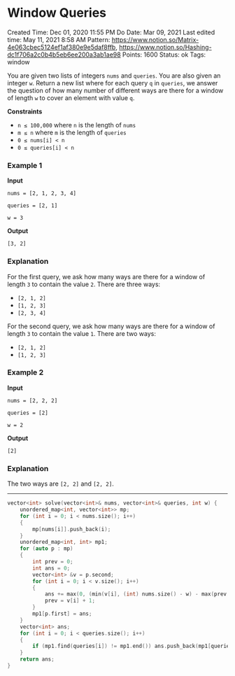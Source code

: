 # Window Queries

Created Time: Dec 01, 2020 11:55 PM
Do Date: Mar 09, 2021
Last edited time: May 11, 2021 8:58 AM
Pattern: https://www.notion.so/Matrix-4e063cbec5124ef1af380e9e5daf8ffb, https://www.notion.so/Hashing-dc1f706a2c0b4b5eb6ee200a3ab1ae98
Points: 1600
Status: ok
Tags: window

You are given two lists of integers `nums` and `queries`. You are also given an integer `w`. Return a new list where for each query `q` in `queries`, we answer the question of how many number of different ways are there for a window of length `w` to cover an element with value `q`.

**Constraints**

- `n ≤ 100,000` where `n` is the length of `nums`
- `m ≤ n` where `m` is the length of `queries`
- `0 ≤ nums[i] < n`
- `0 ≤ queries[i] < n`

### **Example 1**

****Input****

`nums = [2, 1, 2, 3, 4]`

`queries = [2, 1]`

`w = 3`

****Output****

`[3, 2]`

### **Explanation**

For the first query, we ask how many ways are there for a window of length `3` to contain the value `2`. There are three ways:

- `[2, 1, 2]`
- `[1, 2, 3]`
- `[2, 3, 4]`

For the second query, we ask how many ways are there for a window of length `3` to contain the value `1`. There are two ways:

- `[2, 1, 2]`
- `[1, 2, 3]`

### **Example 2**

****Input****

`nums = [2, 2, 2]`

`queries = [2]`

`w = 2`

****Output****

`[2]`

### **Explanation**

The two ways are `[2, 2]` and `[2, 2]`.

---

```cpp
vector<int> solve(vector<int>& nums, vector<int>& queries, int w) {
    unordered_map<int, vector<int>> mp; 
    for (int i = 0; i < nums.size(); i++)
    {
        mp[nums[i]].push_back(i); 
    }
    unordered_map<int, int> mp1; 
    for (auto p : mp)
    {
        int prev = 0; 
        int ans = 0; 
        vector<int> &v = p.second;
        for (int i = 0; i < v.size(); i++)
        {
            ans += max(0, (min(v[i], (int) nums.size() - w) - max(prev, v[i] - w + 1) + 1));
            prev = v[i] + 1; 
        }
        mp1[p.first] = ans; 
    }
    vector<int> ans; 
    for (int i = 0; i < queries.size(); i++)
    {
        if (mp1.find(queries[i]) != mp1.end()) ans.push_back(mp1[queries[i]]);
    }
    return ans;
}
```